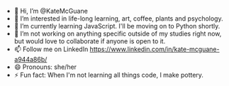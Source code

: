 - 👋 Hi, I’m @KateMcGuane
- 👀 I’m interested in life-long learning, art, coffee, plants and psychology.
- 🌱 I’m currently learning JavaScript. I'll be moving on to Python shortly.
- 💞️ I’m not working on anything specific outside of my studies right now, but would love to collaborate if anyone is open to it.
- 📫 Follow me on LinkedIn https://www.linkedin.com/in/kate-mcguane-a944a86b/
- 😄 Pronouns: she/her
- ⚡ Fun fact: When I'm not learning all things code, I make pottery.

<!---
KateMcGuane/KateMcGuane is a ✨ special ✨ repository because its `README.md` (this file) appears on your GitHub profile.
You can click the Preview link to take a look at your changes.
--->
